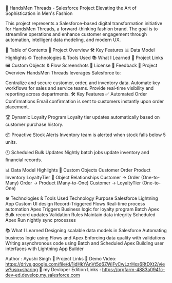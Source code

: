 🧵 HandsMen Threads - Salesforce Project Elevating the Art of Sophistication in Men's Fashion

This project represents a Salesforce-based digital transformation initiative for HandsMen Threads, a forward-thinking fashion brand. The goal is to streamline operations and enhance customer engagement through automation, intelligent data modeling, and modern UX.

📂 Table of Contents 🚀 Project Overview 🛠️ Key Features 📊 Data Model Highlights ⚙️ Technologies & Tools Used 📚 What I Learned 🔗 Project Links 🖼️ Custom Objects & Flow Screenshots 📄 License 💬 Feedback 🚀 Project Overview HandsMen Threads leverages Salesforce to:

Centralize and secure customer, order, and inventory data. Automate key workflows for sales and service teams. Provide real-time visibility and reporting across departments. 🛠️ Key Features ✅ Automated Order Confirmations Email confirmation is sent to customers instantly upon order placement.

🏆 Dynamic Loyalty Program Loyalty tier updates automatically based on customer purchase history.

📦 Proactive Stock Alerts Inventory team is alerted when stock falls below 5 units.

🕛 Scheduled Bulk Updates Nightly batch jobs update inventory and financial records.

📊 Data Model Highlights 🔹 Custom Objects Customer Order Product Inventory LoyaltyTier 🔗 Object Relationships Customer → Order (One-to-Many) Order → Product (Many-to-One) Customer → LoyaltyTier (One-to-One)

⚙️ Technologies & Tools Used Technology Purpose Salesforce Lightning App Custom UI design Record-Triggered Flows Real-time process automation Apex Triggers Business logic for loyalty program Batch Apex Bulk record updates Validation Rules Maintain data integrity Scheduled Apex Run nightly sync processes

📚 What I Learned Designing scalable data models in Salesforce Automating business logic using Flows and Apex Enforcing data quality with validations Writing asynchronous code using Batch and Scheduled Apex Building user interfaces with Lightning App Builder

   Author : Ayushi Singh
🔗 Project Links 🎥 Demo Video: https://drive.google.com/file/d/1idHkYAnVt5d6ZWjFvCwLzrHxs6RtDXt2/view?usp=sharing
🔗 my Devloper Edition Links : https://orgfarm-4883a0941c-dev-ed.develop.my.salesforce.com
